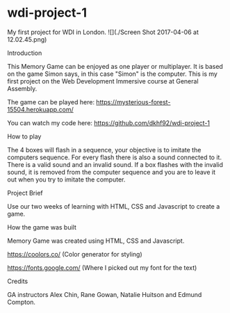 # wdi-project-1
My first project for WDI in London.
![](./Screen Shot 2017-04-06 at 12.02.45.png)

Introduction

This Memory Game can be enjoyed as one player or multiplayer. It is based on the game Simon says, in this case "Simon" is the computer. This is my first project on the Web Development Immersive course at General Assembly.

The game can be played here: https://mysterious-forest-15504.herokuapp.com/

You can watch my code here: https://github.com/dkhf92/wdi-project-1

How to play

The 4 boxes will flash in a sequence, your objective is to imitate the computers sequence. For every flash there is also a sound connected to it. There is a valid sound and an invalid sound. If a box flashes with the invalid sound, it is removed from the computer sequence and you are to leave it out when you try to imitate the computer.

Project Brief

Use our two weeks of learning with HTML, CSS and Javascript to create a game.

How the game was built

Memory Game was created using HTML, CSS and Javascript.

https://coolors.co/ (Color generator for styling)

https://fonts.google.com/ (Where I picked out my font for the text)

Credits

GA instructors Alex Chin, Rane Gowan, Natalie Huitson and Edmund Compton.

